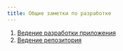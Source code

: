 ```yaml
---
title: Общие заметки по разработке
---
```


1. [Ведение разработки приложения](app)
2. [Ведение репозитория](repo)